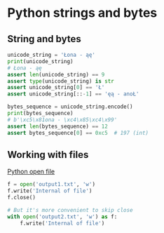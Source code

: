 # Python strings and bytes

## String and bytes
```python
unicode_string = 'Łona - ąę'
print(unicode_string)
# Łona - ąę
assert len(unicode_string) == 9
assert type(unicode_string) is str
assert unicode_string[0] == 'Ł'
assert unicode_string[::-1] == 'ęą - anoŁ'

bytes_sequence = unicode_string.encode()
print(bytes_sequence)
# b'\xc5\x81ona - \xc4\x85\xc4\x99'
assert len(bytes_sequence) == 12
assert bytes_sequence[0] == 0xc5  # 197 (int)
```

## Working with files   
[Python open file][]
```python
f = open('output1.txt', 'w')
f.write('Internal of file')
f.close()

# But it's more convenient to skip close
with open('output2.txt', 'w') as f:
    f.write('Internal of file')
```

[Python open file]: https://www.w3schools.com/python/python_file_handling.asp
